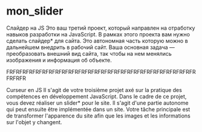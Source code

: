 # mon_slider
Слайдер на JS
Это ваш третий проект, который направлен на отработку навыков разработки на JavaScript.
В рамках этого проекта вам нужно сделать слайдер* для сайта. Это автономная часть которую можно в дальнейшем внедрить в рабочий сайт. 
Ваша основная задача — преобразовать внешний вид сайта, так чтобы на нем менялись изображения и информация об объекте.

FRFRFRFRFRFRFRFRFRFRFRFRFRFRFRFRFRFRFRFRFRFRFRFRFRFRFRFRFRFRFRFR

Curseur en JS
Il s'agit de votre troisième projet axé sur la pratique des compétences en développement JavaScript.
Dans le cadre de ce projet, vous devez réaliser un slider* pour le site. 
Il s'agit d'une partie autonome qui peut ensuite être implémentée dans un site.
Votre tâche principale est de transformer l'apparence du site afin que les images et les informations sur l'objet y changent.
